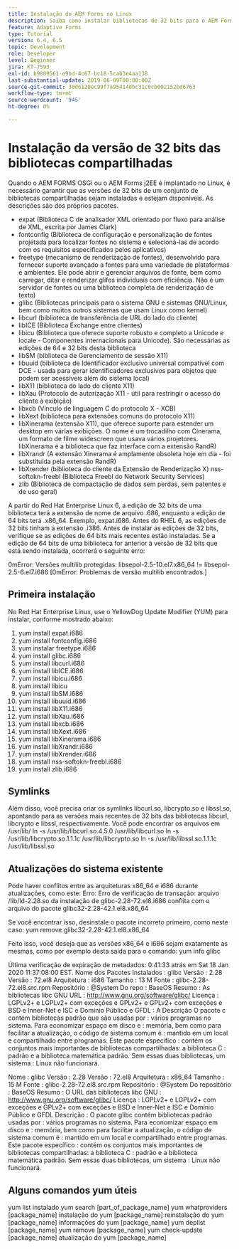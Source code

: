 ```yaml
---
title: Instalação do AEM Forms no Linux
description: Saiba como instalar bibliotecas de 32 bits para o AEM Forms para funcionar na instalação do Linux.
feature: Adaptive Forms
type: Tutorial
version: 6.4, 6.5
topic: Development
role: Developer
level: Beginner
jira: KT-7593
exl-id: b9809561-e9bd-4c67-bc18-5cab3e4aa138
last-substantial-update: 2019-06-09T00:00:00Z
source-git-commit: 30d6120ec99f7a95414dbc31c0cb002152bd6763
workflow-type: tm+mt
source-wordcount: '945'
ht-degree: 0%

---
```


# Instalação da versão de 32 bits das bibliotecas compartilhadas

Quando o AEM FORMS OSGi ou o AEM Forms j2EE é implantado no Linux, é necessário garantir que as versões de 32 bits de um conjunto de bibliotecas compartilhadas sejam instaladas e estejam disponíveis.  As descrições são dos próprios pacotes.

* expat (Biblioteca C de analisador XML orientado por fluxo para análise de XML, escrita por James Clark)
* fontconfig (Biblioteca de configuração e personalização de fontes projetada para localizar fontes no sistema e selecioná-las de acordo com os requisitos especificados pelos aplicativos)
* freetype (mecanismo de renderização de fontes), desenvolvido para fornecer suporte avançado a fontes para uma variedade de plataformas e ambientes. Ele pode abrir e gerenciar arquivos de fonte, bem como carregar, ditar e renderizar glifos individuais com eficiência. Não é um servidor de fontes ou uma biblioteca completa de renderização de texto)
* glibc (Bibliotecas principais para o sistema GNU e sistemas GNU/Linux, bem como muitos outros sistemas que usam Linux como kernel)
* libcurl (biblioteca de transferência de URL do lado do cliente)
* libICE (Biblioteca Exchange entre clientes)
* libicu (Biblioteca que oferece suporte robusto e completo a Unicode e locale - Componentes internacionais para Unicode). São necessárias as edições de 64 e 32 bits desta biblioteca
* libSM (biblioteca de Gerenciamento de sessão X11)
* libuuid (biblioteca de Identificador exclusivo universal compatível com DCE - usada para gerar identificadores exclusivos para objetos que podem ser acessíveis além do sistema local)
* libX11 (biblioteca do lado do cliente X11)
* libXau (Protocolo de autorização X11 - útil para restringir o acesso do cliente à exibição)
* libxcb (Vínculo de linguagem C do protocolo X - XCB)
* libXext (biblioteca para extensões comuns do protocolo X11)
* libXinerama (extensão X11), que oferece suporte para estender um desktop em várias exibições. O nome é um trocadilho com Cinerama, um formato de filme widescreen que usava vários projetores. libXinerama é a biblioteca que faz interface com a extensão RandR)
* libXrandr (A extensão Xinerama é amplamente obsoleta hoje em dia - foi substituída pela extensão RandR)
* libXrender (biblioteca do cliente da Extensão de Renderização X) nss-softokn-freebl (Biblioteca Freebl do Network Security Services)
* zlib (Biblioteca de compactação de dados sem perdas, sem patentes e de uso geral)

A partir do Red Hat Enterprise Linux 6, a edição de 32 bits de uma biblioteca terá a extensão de nome de arquivo .686, enquanto a edição de 64 bits terá .x86_64. Exemplo, expat.i686. Antes do RHEL 6, as edições de 32 bits tinham a extensão .i386. Antes de instalar as edições de 32 bits, verifique se as edições de 64 bits mais recentes estão instaladas. Se a edição de 64 bits de uma biblioteca for anterior à versão de 32 bits que está sendo instalada, ocorrerá o seguinte erro:

0mError: Versões multilib protegidas: libsepol-2.5-10.el7.x86_64 != libsepol-2.5-6.el7.i686 [0mError: Problemas de versão multilib encontrados.]

## Primeira instalação

No Red Hat Enterprise Linux, use o YellowDog Update Modifier (YUM) para instalar, conforme mostrado abaixo:

1. yum install expat.i686
2. yum install fontconfig.i686
3. yum instalar freetype.i686
4. yum install glibc.i686
5. yum install libcurl.i686
6. yum install libICE.i686
7. yum install libicu.i686
8. yum install libicu
9. yum install libSM.i686
10. yum install libuuid.i686
11. yum install libX11.i686
12. yum install libXau.i686
13. yum install libxcb.i686
14. yum install libXext.i686
15. yum install libXinerama.i686
16. yum install libXrandr.i686
17. yum install libXrender.i686
18. yum install nss-softokn-freebl.i686
19. yum install zlib.i686

## Symlinks

Além disso, você precisa criar os symlinks libcurl.so, libcrypto.so e libssl.so, apontando para as versões mais recentes de 32 bits das bibliotecas libcurl, libcrypto e libssl, respectivamente. Você pode encontrar os arquivos em /usr/lib/ ln -s /usr/lib/libcurl.so.4.5.0 /usr/lib/libcurl.so ln -s /usr/lib/libcrypto.so.1.1.1c /usr/lib/libcrypto.so ln -s /usr/lib/libssl.so.1.1.1c /usr/lib/libssl.so

## Atualizações do sistema existente

Pode haver conflitos entre as arquiteturas x86_64 e i686 durante atualizações, como este: Erro: Erro de verificação de transação: arquivo /lib/ld-2.28.so da instalação de glibc-2.28-72.el8.i686 conflita com o arquivo do pacote glibc32-2.28-42.1.el8.x86_64

Se você encontrar isso, desinstale o pacote incorreto primeiro, como neste caso: yum remove glibc32-2.28-42.1.el8.x86_64

Feito isso, você deseja que as versões x86_64 e i686 sejam exatamente as mesmas, como por exemplo desta saída para o comando: yum info glibc

Última verificação de expiração de metadados: 0:41:33 atrás em Sat 18 Jan 2020 11:37:08:00 EST.
Nome dos Pacotes Instalados : glibc Versão : 2.28 Versão : 72.el8 Arquitetura : i686 Tamanho : 13 M Fonte : glibc-2.28-72.el8.src.rpm Repositório : @System Do repo : BaseOS Resumo : As bibliotecas libc GNU URL : http://www.gnu.org/software/glibc/ Licença : LGPLv2+ e LGPLv2+ com exceções e GPLv2+ e GPLv2+ com exceções e BSD e Inner-Net e ISC e Domínio Público e GFDL : A Descrição O pacote c contém bibliotecas padrão que são usadas por : vários programas no sistema. Para economizar espaço em disco e : memória, bem como para facilitar a atualização, o código de sistema comum é : mantido em um local e compartilhado entre programas. Este pacote específico : contém os conjuntos mais importantes de bibliotecas compartilhadas: a biblioteca C : padrão e a biblioteca matemática padrão. Sem essas duas bibliotecas, um sistema : Linux não funcionará.

Nome : glibc Versão : 2.28 Versão : 72.el8 Arquitetura : x86_64 Tamanho : 15 M Fonte : glibc-2.28-72.el8.src.rpm Repositório : @System Do repositório : BaseOS Resumo : O URL das bibliotecas libc GNU : http://www.gnu.org/software/glibc/ Licença : LGPLv2+ e LGPLv2+ com exceções e GPLv2+ com exceções e BSD e Inner-Net e ISC e Domínio Público e GFDL Descrição : O pacote glibc contém bibliotecas padrão usadas por : vários programas no sistema. Para economizar espaço em disco e : memória, bem como para facilitar a atualização, o código de sistema comum é : mantido em um local e compartilhado entre programas. Este pacote específico : contém os conjuntos mais importantes de bibliotecas compartilhadas: a biblioteca C : padrão e a biblioteca matemática padrão. Sem essas duas bibliotecas, um sistema : Linux não funcionará.

## Alguns comandos yum úteis

yum list instalado yum search [part_of_package_name]
yum whatproviders [package_name]
instalação do yum [package_name]
reinstalação do yum [package_name]
informações do yum [package_name]
yum deplist [package_name]
yum remove [package_name]
yum check-update [package_name]
atualização do yum [package_name]
